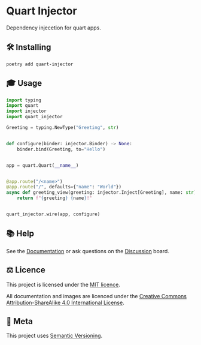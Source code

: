 # Quart Injector

<p class="lead">
Dependency injecetion for quart apps.
</p>

## 🛠 Installing

```
poetry add quart-injector
```

## 🎓 Usage

```py
import typing
import quart
import injector
import quart_injector

Greeting = typing.NewType("Greeting", str)


def configure(binder: injector.Binder) -> None:
    binder.bind(Greeting, to="Hello")


app = quart.Quart(__name__)


@app.route("/<name>")
@app.route("/", defaults={"name": "World"})
async def greeting_view(greeting: injector.Inject[Greeting], name: str) -> str:
    return f"{greeting} {name}!"


quart_injector.wire(app, configure)
```

## 📚 Help

See the [Documentation][docs] or ask questions on the [Discussion][discussions] board.

## ⚖️ Licence

This project is licensed under the [MIT licence][mit_licence].

All documentation and images are licenced under the 
[Creative Commons Attribution-ShareAlike 4.0 International License][cc_by_sa].

## 📝 Meta

This project uses [Semantic Versioning][semvar].

[docs]: https://quart-injector.artisan.io
[discussions]: https://github.com/artisanofcode/python-quart-injector/discussions
[mit_licence]: http://dan.mit-license.org/
[cc_by_sa]: https://creativecommons.org/licenses/by-sa/4.0/
[semvar]: http://semver.org/